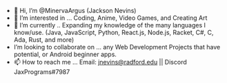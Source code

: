 - 👋 Hi, I’m @MinervaArgus (Jackson Nevins)
- 👀 I’m interested in ... Coding, Anime, Video Games, and Creating Art
- 🌱 I’m currently .. Expanding my knowledge of the many languages I know/use. (Java, JavaScript, Python, React.js, Node.js, Racket, C#, C, Ada, Rust, and more)
-  I’m looking to collaborate on ... any Web Development Projects that have potential, or Android beginner apps.
- 📫 How to reach me ... Email: jnevins@radford.edu || Discord JaxPrograms#7987


